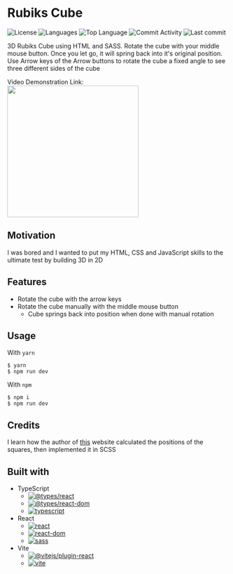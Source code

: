 # Rubiks Cube

![License](https://img.shields.io/github/license/zS1L3NT/.github?style=for-the-badge) ![Languages](https://img.shields.io/github/languages/count/zS1L3NT/web-react-rubikscube?style=for-the-badge) ![Top Language](https://img.shields.io/github/languages/top/zS1L3NT/web-react-rubikscube?style=for-the-badge) ![Commit Activity](https://img.shields.io/github/commit-activity/y/zS1L3NT/web-react-rubikscube?style=for-the-badge) ![Last commit](https://img.shields.io/github/last-commit/zS1L3NT/web-react-rubikscube?style=for-the-badge)

3D Rubiks Cube using HTML and SASS.
Rotate the cube with your middle mouse button. Once you let go, it will spring back into it's original position.
Use Arrow keys of the Arrow buttons to rotate the cube a fixed angle to see three different sides of the cube

Video Demonstration Link:<br />
[<img src="https://i.ibb.co/YX5b3Z5/preview.png" width="300" height="300" />](https://youtu.be/e32y_mVyzMk)

## Motivation

I was bored and I wanted to put my HTML, CSS and JavaScript skills to the ultimate test by building 3D in 2D

## Features

-   Rotate the cube with the arrow keys
-   Rotate the cube manually with the middle mouse button
    -   Cube springs back into position when done with manual rotation

## Usage

With `yarn`

```
$ yarn
$ npm run dev
```

With `npm`

```
$ npm i
$ npm run dev
```

## Credits

I learn how the author of [this](https://html5rubik.com/tutorial/) website calculated the positions of the squares, then implemented it in SCSS

## Built with

-   TypeScript
    -   [![@types/react](https://img.shields.io/github/package-json/dependency-version/zS1L3NT/web-react-rubikscube/dev/@types/react?style=flat-square)](https://npmjs.com/package/@types/react)
    -   [![@types/react-dom](https://img.shields.io/github/package-json/dependency-version/zS1L3NT/web-react-rubikscube/dev/@types/react-dom?style=flat-square)](https://npmjs.com/package/@types/react-dom)
    -   [![typescript](https://img.shields.io/github/package-json/dependency-version/zS1L3NT/web-react-rubikscube/dev/typescript?style=flat-square)](https://npmjs.com/package/typescript)
-   React
    -   [![react](https://img.shields.io/github/package-json/dependency-version/zS1L3NT/web-react-rubikscube/react?style=flat-square)](https://npmjs.com/package/react)
    -   [![react-dom](https://img.shields.io/github/package-json/dependency-version/zS1L3NT/web-react-rubikscube/react-dom?style=flat-square)](https://npmjs.com/package/react-dom)
    -   [![sass](https://img.shields.io/github/package-json/dependency-version/zS1L3NT/web-react-rubikscube/sass?style=flat-square)](https://npmjs.com/package/sass)
-   Vite
    -   [![@vitejs/plugin-react](https://img.shields.io/github/package-json/dependency-version/zS1L3NT/web-react-rubikscube/dev/@vitejs/plugin-react?style=flat-square)](https://npmjs.com/package/@vitejs/plugin-react)
    -   [![vite](https://img.shields.io/github/package-json/dependency-version/zS1L3NT/web-react-rubikscube/dev/vite?style=flat-square)](https://npmjs.com/package/vite)
